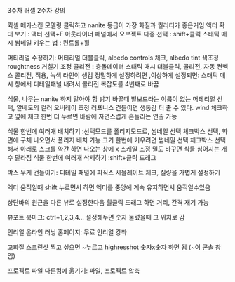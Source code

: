 3주차
러셀 2주차 강의

퀵셀 메가스캔 모델링 클릭하고 nanite 등급이 가장 화질과 퀄리티가 좋은거임
액터 확대 보기 : 액터 선택+F
아웃라이너 패널에서 오브젝트 다중 선택 : shift+클릭
스태틱 매시 썸네일 키우는 법 : 컨트롤+휠



머티리얼 수정하기: 머티리얼 더블클릭, albedo controls 체크, albedo tint 색조정  
		roughtness 거칠기 조정
콜리전 : 충돌데이터
스태틱 매시 더블클릭, 콜리전, 자동 컨벡스 콜리전, 적용, 녹색 라인이 생김 
	정밀하게 설정하려면	,이상하게 설정되면: 스태틱 매시 창에서 디테일패널 내려서
	 콜리전 복잡도를 4번째로 바꿈



식물, 나무는 nanite 하지 말아야 함
밝기 바꿀때 빌보드라는 이름이 없는 머테리얼 선택, 알베도의 컬러 오버레이 조정
러프니스 건들이면 생동감 더 줄 수 있다.
wind 체크하고 옆에 체크 한번 더 누르면 바람에 자연스럽게 흔들리는 연출 가능

식물 한번에 여러개 배치하기
	:선택모드를 폴리지모드로, 썸네일 선택 체크박스 선택, 화면에 구체 나오면서 폴리지 배치 가능
	크기 한번에 키우려면 썸네일 선택 체크박스 선택해서 아래로 스크롤 약간 하면 나오는 창에
	x 스케일 조정
	밀도 바꾸면 식물 심어지는 개수 달라짐
식물 한번에 여러개 삭제하기
	:shift+클릭 드래그





박스 무게 건들이기: 디테일 패널에 피직스 시뮬레이트 체크, 질량을 가볍게 설정하기

엑터 움직일때 shift 누르면서 하면 엑터를 중앙에 계속 유지하면서 움직일수있음

상단바의 원근을 다른 뷰로 설정한다음 휠클릭 드래그 하면 거리, 간격 재기 가능

뷰포트 북마크: ctrl+1,2,3,4... 설정해두면 숫자 눌렀을때 그 위치로 감


언리얼 온라인 러닝 홈페이지: 무료 언리얼 강좌

고화질 스크린샷 찍고 싶으면 ~누르고 highresshot 숫자x숫자 하면 됨 (~이 콘솔 창임)


프로젝트 파일 다른컴에 옮기기: 파일, 프로젝트 압축
